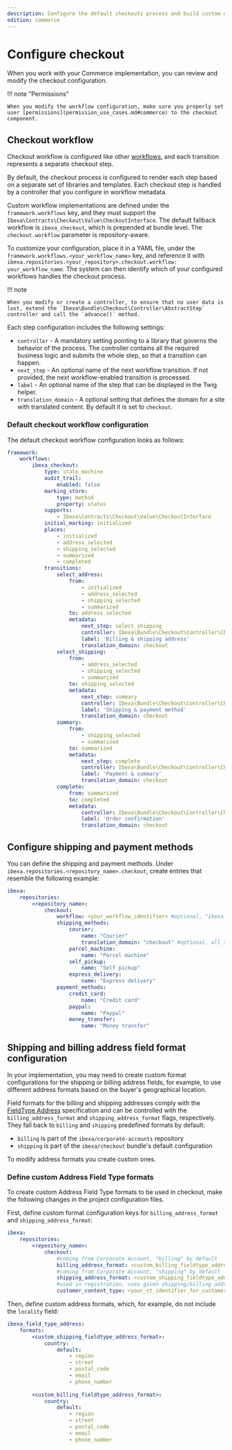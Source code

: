 ```yaml
---
description: Configure the default checkouts process and build custom ones.
edition: commerce
---
```


# Configure checkout

When you work with your Commerce implementation, you can review and modify 
the checkout configuration.

!!! note "Permissions" 

    When you modify the workflow configuration, make sure you properly set user [permissions](permission_use_cases.md#commerce) to the checkout component.

## Checkout workflow

Checkout workflow is configured like other [workflows](workflow.md), and each 
transition represents a separate checkout step. 

By default, the checkout process is configured to render each step based on a separate 
set of libraries and templates.
Each checkout step is handled by a controller that you configure in workflow metadata.

Custom workflow implementations are defined under the `framework.workflows` key, 
and they must support the `Ibexa\Contracts\Checkout\Value\CheckoutInterface`. 
The default fallback workflow is `ibexa_checkout`, which is prepended at bundle level.
The `checkout.workflow` parameter is repository-aware.

To customize your configuration, place it in a YAML file, under the `framework.workflows.<your_workflow_name>` key, and reference it with `ibexa.repositories.<your_repository>.checkout.workflow: your_workflow_name`. 
The system can then identify which of your configured workflows handles the checkout process.

!!! note 

    When you modify or create a controller, to ensure that no user data is lost, extend the `Ibexa\Bundle\Checkout\Controller\AbstractStep` controller and call the `advance()` method.

Each step configuration includes the following settings:

- `controller` - A mandatory setting pointing to a library that governs the behavior of the process. The controller contains all the required business logic and submits the whole step, so that a transition can happen.
- `next_step` - An optional name of the next workflow transition. If not provided, the next workflow-enabled transition is processed.
- `label` - An optional name of the step that can be displayed in the Twig helper.
- `translation_domain` - A optional setting that defines the domain for a site with translated content. By default it is set to `checkout`.

### Default checkout workflow configuration

The default checkout workflow configuration looks as follows:

``` yaml
framework:
    workflows:
        ibexa_checkout:
            type: state_machine
            audit_trail:
                enabled: false
            marking_store:
                type: method
                property: status
            supports:
                - Ibexa\Contracts\Checkout\Value\CheckoutInterface
            initial_marking: initialized
            places:
                - initialized
                - address_selected
                - shipping_selected
                - summarized
                - completed
            transitions:
                select_address:
                    from:
                        - initialized
                        - address_selected
                        - shipping_selected
                        - summarized
                    to: address_selected
                    metadata:
                        next_step: select_shipping
                        controller: Ibexa\Bundle\Checkout\Controller\CheckoutStep\AddressStepController::renderStepView
                        label: 'Billing & shipping address'
                        translation_domain: checkout
                select_shipping:
                    from:
                        - address_selected
                        - shipping_selected
                        - summarized
                    to: shipping_selected
                    metadata:
                        next_step: summary
                        controller: Ibexa\Bundle\Checkout\Controller\CheckoutStep\ShippingStepController::renderStepView
                        label: 'Shipping & payment method'
                        translation_domain: checkout
                summary:
                    from:
                        - shipping_selected
                        - summarized
                    to: summarized
                    metadata:
                        next_step: complete
                        controller: Ibexa\Bundle\Checkout\Controller\CheckoutStep\SummaryStepController::renderStepView
                        label: 'Payment & summary'
                        translation_domain: checkout
                complete:
                    from: summarized
                    to: completed
                    metadata:
                        controller: Ibexa\Bundle\Checkout\Controller\CheckoutStep\CompleteStepController::renderCompleteView
                        label: 'Order confirmation'
                        translation_domain: checkout
```

## Configure shipping and payment methods

You can define the shipping and payment methods.
Under `ibexa.repositories.<repository_name>.checkout`, create entries that resemble 
the following example:

``` yaml 
ibexa:
    repositories:
        <repository_name>:
            checkout:
                workflow: <your_workflow_identifier> #optional, "ibexa_checkout" is used by default
                shipping_methods:
                    courier:
                        name: "Courier"
                        translation_domain: "checkout" #optional, all shipping/payment methods use this one by default
                    parcel_machine:
                        name: "Parcel machine"
                    self_pickup:
                        name: "Self pickup"
                    express_delivery:
                        name: "Express delivery"
                payment_methods:
                    credit_card:
                        name: "Credit card"
                    paypal:
                        name: "Paypal"
                    money_transfer:
                        name: "Money transfer"
```

## Shipping and billing address field format configuration 

In your implementation, you may need to create custom format configurations 
for the shipping or billing address fields, for example, to use different address 
formats based on the buyer's geographical location.

Field formats for the billing and shipping addresses comply with the [FieldType Address](addressfield.md#formats) specification and can be controlled with the `billing_address_format` and `shipping_address_format` flags, respectively.
They fall back to `billing` and `shipping` predefined formats by default:

- `billing` is part of the `ibexa/corporate-accounts` repository 
- `shipping` is part of the `ibexa/checkout` bundle's default configuration 

To modify address formats you create custom ones.

### Define custom Address Field Type formats 

To create custom Address Field Type formats to be used in checkout, make the following changes in the project configuration files. 

First, define custom format configuration keys for `billing_address_format` and `shipping_address_format`:

``` yaml 
ibexa:
    repositories:
        <repository_name>:
            checkout:
                #coming from Corporate Account, "billing" by default
                billing_address_format: <custom_billing_fieldtype_address_format> 
                #coming from Corporate Account, "shipping" by default 
                shipping_address_format: <custom_shipping_fieldtype_address_format> 
                #used in registration, uses given shipping/billing addresses to pre-populate address forms in select_address checkout step, "customer" by default
                customer_content_type: <your_ct_identifier_for_customer> 
```

Then, define custom address formats, which, for example, do not include the `locality` field:

``` yaml 
ibexa_field_type_address:
    formats:
        <custom_shipping_fieldtype_address_format>:
            country:
                default:
                    - region
                    - street
                    - postal_code
                    - email
                    - phone_number
                    
        <custom_billing_fieldtype_address_format>:
            country:
                default:
                    - region
                    - street
                    - postal_code
                    - email
                    - phone_number
```

